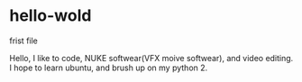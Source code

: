 # hello-wold
frist file

Hello, I like to code, NUKE softwear(VFX moive softwear), and video editing.
I hope to learn ubuntu, and brush up on my python 2. 
